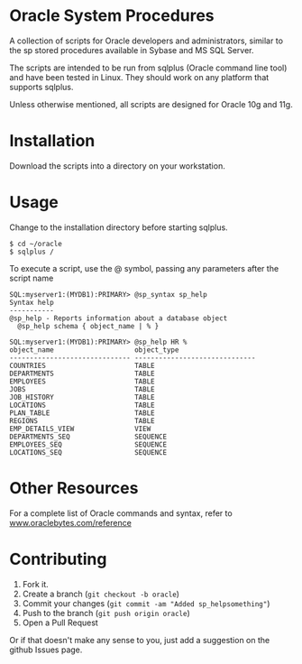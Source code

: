 Oracle System Procedures
========================

A collection of scripts for Oracle developers and administrators, similar to the sp stored procedures available in Sybase and MS SQL Server.

The scripts are intended to be run from sqlplus (Oracle command line tool) and have been tested in Linux. They should work on any platform that supports sqlplus.

Unless otherwise mentioned, all scripts are designed for Oracle 10g and 11g.

Installation
============

Download the scripts into a directory on your workstation.

Usage
=====
Change to the installation directory before starting sqlplus.
```
$ cd ~/oracle
$ sqlplus /
```
To execute a script, use the @ symbol, passing any parameters after the script name

```
SQL:myserver1:(MYDB1):PRIMARY> @sp_syntax sp_help
Syntax help
-----------
@sp_help - Reports information about a database object
  @sp_help schema { object_name | % }
```

```
SQL:myserver1:(MYDB1):PRIMARY> @sp_help HR %
object_name                    object_type
------------------------------ ------------------------------
COUNTRIES                      TABLE
DEPARTMENTS                    TABLE
EMPLOYEES                      TABLE
JOBS                           TABLE
JOB_HISTORY                    TABLE
LOCATIONS                      TABLE
PLAN_TABLE                     TABLE
REGIONS                        TABLE
EMP_DETAILS_VIEW               VIEW
DEPARTMENTS_SEQ                SEQUENCE
EMPLOYEES_SEQ                  SEQUENCE
LOCATIONS_SEQ                  SEQUENCE

```

Other Resources
===============
For a complete list of Oracle commands and syntax, refer to www.oraclebytes.com/reference

Contributing
============
1. Fork it.
2. Create a branch (```git checkout -b oracle```)
3. Commit your changes (```git commit -am "Added sp_helpsomething"```)
4. Push to the branch (```git push origin oracle```)
5. Open a Pull Request

Or if that doesn't make any sense to you, just add a suggestion on the github Issues page. 


